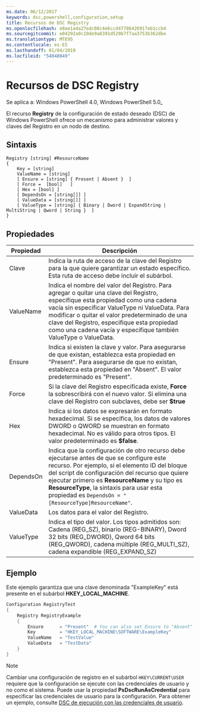 ```yaml
---
ms.date: 06/12/2017
keywords: dsc,powershell,configuration,setup
title: Recursos de DSC Registry
ms.openlocfilehash: e0ae1a4a27edc08c4e6ccd47786426917eb1ccb4
ms.sourcegitcommit: e04292a9c10de9a8391d529b7f7aa3753b362dbe
ms.translationtype: MTE95
ms.contentlocale: es-ES
ms.lasthandoff: 01/04/2019
ms.locfileid: "54048049"
---
```

# <a name="dsc-registry-resource"></a>Recursos de DSC Registry

Se aplica a: Windows PowerShell 4.0, Windows PowerShell 5.0_

El recurso **Registry** de la configuración de estado deseado (DSC) de Windows PowerShell ofrece un mecanismo para administrar valores y claves del Registro en un nodo de destino.

## <a name="syntax"></a>Sintaxis

```
Registry [string] #ResourceName
{
    Key = [string]
    ValueName = [string]
    [ Ensure = [string] { Present | Absent }  ]
    [ Force =  [bool]   ]
    [ Hex = [bool] ]
    [ DependsOn = [string[]] ]
    [ ValueData = [string[]] ]
    [ ValueType = [string] { Binary | Dword | ExpandString | MultiString | Qword | String }  ]
}
```

## <a name="properties"></a>Propiedades

| Propiedad | Descripción |
| --- | --- |
| Clave| Indica la ruta de acceso de la clave del Registro para la que quiere garantizar un estado específico. Esta ruta de acceso debe incluir el subárbol.|
| ValueName| Indica el nombre del valor del Registro. Para agregar o quitar una clave del Registro, especifique esta propiedad como una cadena vacía sin especificar ValueType ni ValueData. Para modificar o quitar el valor predeterminado de una clave del Registro, especifique esta propiedad como una cadena vacía y especifique también ValueType o ValueData.|
| Ensure| Indica si existen la clave y valor. Para asegurarse de que existan, establezca esta propiedad en "Present". Para asegurarse de que no existan, establezca esta propiedad en "Absent". El valor predeterminado es "Present".|
| Force| Si la clave del Registro especificada existe, **Force** la sobrescribirá con el nuevo valor. Si elimina una clave del Registro con subclaves, debe ser **$true** |
| Hex| Indica si los datos se expresarán en formato hexadecimal. Si se especifica, los datos de valores DWORD o QWORD se muestran en formato hexadecimal. No es válido para otros tipos. El valor predeterminado es **$false**.|
| DependsOn| Indica que la configuración de otro recurso debe ejecutarse antes de que se configure este recurso. Por ejemplo, si el elemento ID del bloque del script de configuración del recurso que quiere ejecutar primero es **ResourceName** y su tipo es **ResourceType**, la sintaxis para usar esta propiedad es `DependsOn = "[ResourceType]ResourceName"`.|
| ValueData| Los datos para el valor del Registro.|
| ValueType| Indica el tipo del valor. Los tipos admitidos son: Cadena (REG_SZ), binario (REG-BINARY), Dword 32 bits (REG_DWORD), Qword 64 bits (REG_QWORD), cadena múltiple (REG_MULTI_SZ), cadena expandible (REG_EXPAND_SZ) |

## <a name="example"></a>Ejemplo

Este ejemplo garantiza que una clave denominada "ExampleKey" está presente en el subárbol **HKEY\_LOCAL\_MACHINE**.

```powershell
Configuration RegistryTest
{
    Registry RegistryExample
    {
        Ensure      = "Present"  # You can also set Ensure to "Absent"
        Key         = "HKEY_LOCAL_MACHINE\SOFTWARE\ExampleKey"
        ValueName   = "TestValue"
        ValueData   = "TestData"
    }
}
```

> [!NOTE]
> Cambiar una configuración de registro en el subárbol `HKEY\CURRENT\USER` requiere que la configuración se ejecute con las credenciales de usuario y no como el sistema. Puede usar la propiedad **PsDscRunAsCredential** para especificar las credenciales de usuario para la configuración. Para obtener un ejemplo, consulte [DSC de ejecución con las credenciales de usuario](../../../configurations/runAsUser.md).
